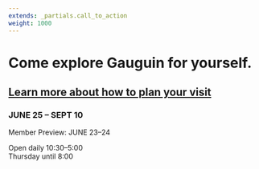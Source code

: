 ```yaml
---
extends: _partials.call_to_action
weight: 1000
---
```


# Come explore Gauguin for yourself.

## [Learn more about how to plan your visit](http://www.artic.edu/visit)

### JUNE 25 – SEPT 10

Member Preview: JUNE 23–24

Open daily 10:30–5:00  
Thursday until 8:00

